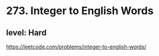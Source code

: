 # 273. Integer to English Words
## level: Hard

https://leetcode.com/problems/integer-to-english-words/
